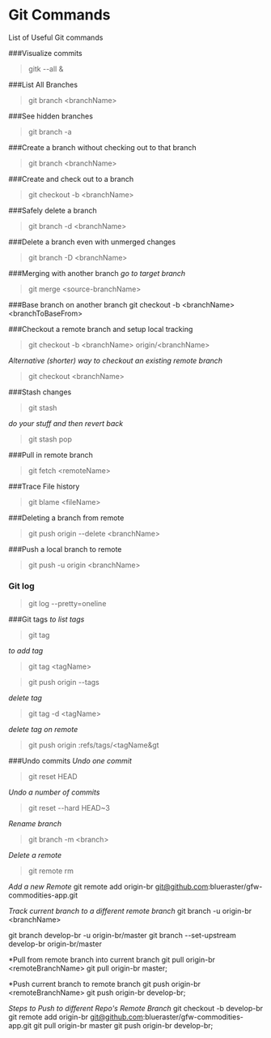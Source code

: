 Git Commands
===========

List of Useful Git commands

###Visualize commits
> gitk --all &

###List All Branches
> git branch &lt;branchName&gt;

###See hidden branches
> git branch -a 

###Create a branch without checking out to that branch
> git branch &lt;branchName&gt;

###Create and check out to a branch
> git checkout -b &lt;branchName&gt;

###Safely delete a branch
> git branch -d &lt;branchName&gt;

###Delete a branch even with unmerged changes
> git branch -D &lt;branchName&gt;

###Merging with another branch
*go to target branch*
> git merge &lt;source-branchName&gt;

###Base branch on another branch
git checkout -b &lt;branchName&gt; &lt;branchToBaseFrom&gt;

###Checkout a remote branch and setup local tracking
> git checkout -b &lt;branchName&gt; origin/&lt;branchName&gt;

*Alternative (shorter) way to checkout an existing remote branch*
> git checkout &lt;branchName&gt;

###Stash changes
> git stash

*do your stuff and then revert back*
> git stash pop

###Pull in remote branch
> git fetch &lt;remoteName&gt;

###Trace File history
> git blame &lt;fileName&gt;

###Deleting a branch from remote
> git push origin --delete &lt;branchName&gt;

###Push a local branch to remote
> git push -u origin &lt;branchName&gt;

### Git log
> git log --pretty=oneline

###Git tags
*to list tags*

> git tag

*to add tag*
> git tag &lt;tagName&gt;

> git push origin --tags

*delete tag*
> git tag -d &lt;tagName&gt;

*delete tag on remote*
> git push origin :refs/tags/&lt;tagName&gt

###Undo commits
*Undo one commit*
> git reset HEAD

*Undo a number of commits*
> git reset --hard HEAD~3

*Rename branch*
> git branch -m &lt;branch&gt;

*Delete a remote*
> git remote rm <remoteName>

*Add a new Remote*
git remote add origin-br git@github.com:blueraster/gfw-commodities-app.git

<!-- *Track the curent branch to a different remote branch*
git branch -u git@github.com:blueraster/gfw-commodities-app.git/master
 -->

*Track current branch to a different remote branch*
git branch -u origin-br &lt;branchName&gt;

git branch develop-br -u origin-br/master
git branch --set-upstream develop-br origin-br/master

*Pull from remote branch into current branch
git pull origin-br &lt;remoteBranchName&gt; 
git pull origin-br master; 

*Push current branch to remote branch
git push origin-br &lt;remoteBranchName&gt; 
git push origin-br develop-br; 

*Steps to Push to different Repo's Remote Branch*
git checkout -b develop-br
git remote add origin-br git@github.com:blueraster/gfw-commodities-app.git
git pull origin-br master
git push origin-br develop-br;
